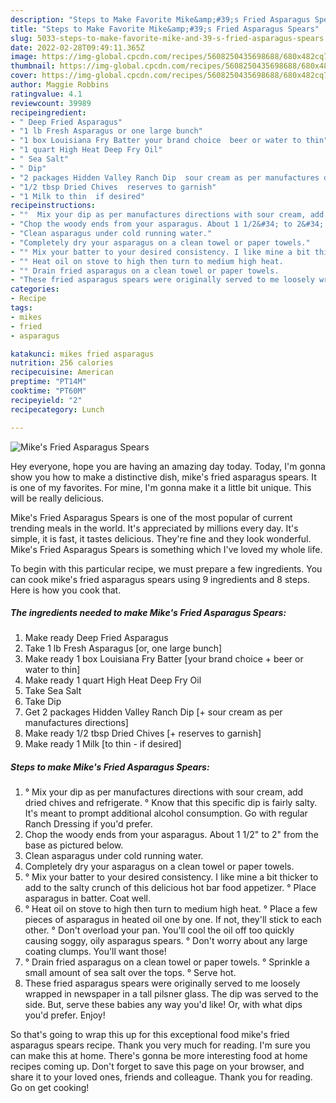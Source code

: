 ```yaml
---
description: "Steps to Make Favorite Mike&amp;#39;s Fried Asparagus Spears"
title: "Steps to Make Favorite Mike&amp;#39;s Fried Asparagus Spears"
slug: 5033-steps-to-make-favorite-mike-and-39-s-fried-asparagus-spears
date: 2022-02-28T09:49:11.365Z
image: https://img-global.cpcdn.com/recipes/5608250435698688/680x482cq70/mikes-fried-asparagus-spears-recipe-main-photo.jpg
thumbnail: https://img-global.cpcdn.com/recipes/5608250435698688/680x482cq70/mikes-fried-asparagus-spears-recipe-main-photo.jpg
cover: https://img-global.cpcdn.com/recipes/5608250435698688/680x482cq70/mikes-fried-asparagus-spears-recipe-main-photo.jpg
author: Maggie Robbins
ratingvalue: 4.1
reviewcount: 39989
recipeingredient:
- " Deep Fried Asparagus"
- "1 lb Fresh Asparagus or one large bunch"
- "1 box Louisiana Fry Batter your brand choice  beer or water to thin"
- "1 quart High Heat Deep Fry Oil"
- " Sea Salt"
- " Dip"
- "2 packages Hidden Valley Ranch Dip  sour cream as per manufactures directions"
- "1/2 tbsp Dried Chives  reserves to garnish"
- "1 Milk to thin  if desired"
recipeinstructions:
- "°  Mix your dip as per manufactures directions with sour cream, add dried chives and refrigerate.                                        ° Know that this specific dip is fairly salty. It&#39;s meant to prompt additional alcohol consumption. Go with regular Ranch Dressing if you&#39;d prefer."
- "Chop the woody ends from your asparagus. About 1 1/2&#34; to 2&#34; from the base as pictured below."
- "Clean asparagus under cold running water."
- "Completely dry your asparagus on a clean towel or paper towels."
- "° Mix your batter to your desired consistency. I like mine a bit thicker to add to the salty crunch of this delicious hot bar food appetizer.                                                                           ° Place asparagus in batter. Coat well."
- "° Heat oil on stove to high then turn to medium high heat.                                                                                                                ° Place a few pieces of asparagus in heated oil one by one. If not, they&#39;ll stick to each other.                                                                                                                                                                    ° Don&#39;t overload your pan. You&#39;ll cool the oil off too quickly causing soggy, oily asparagus spears.                                                                                                                                                                                                                                                             ° Don&#39;t worry about any large coating clumps. You&#39;ll want those!"
- "° Drain fried asparagus on a clean towel or paper towels.                                                                   ° Sprinkle a small amount of sea salt over the tops.                                                           ° Serve hot."
- "These fried asparagus spears were originally served to me loosely wrapped in newspaper in a tall pilsner glass. The dip was served to the side. But, serve these babies any way you&#39;d like! Or, with what dips you&#39;d prefer. Enjoy!"
categories:
- Recipe
tags:
- mikes
- fried
- asparagus

katakunci: mikes fried asparagus 
nutrition: 256 calories
recipecuisine: American
preptime: "PT14M"
cooktime: "PT60M"
recipeyield: "2"
recipecategory: Lunch

---
```



![Mike&#39;s Fried Asparagus Spears](https://img-global.cpcdn.com/recipes/5608250435698688/680x482cq70/mikes-fried-asparagus-spears-recipe-main-photo.jpg)

Hey everyone, hope you are having an amazing day today. Today, I'm gonna show you how to make a distinctive dish, mike&#39;s fried asparagus spears. It is one of my favorites. For mine, I'm gonna make it a little bit unique. This will be really delicious.

Mike&#39;s Fried Asparagus Spears is one of the most popular of current trending meals in the world. It's appreciated by millions every day. It's simple, it is fast, it tastes delicious. They're fine and they look wonderful. Mike&#39;s Fried Asparagus Spears is something which I've loved my whole life.




To begin with this particular recipe, we must prepare a few ingredients. You can cook mike&#39;s fried asparagus spears using 9 ingredients and 8 steps. Here is how you cook that.

<!--inarticleads1-->

##### The ingredients needed to make Mike&#39;s Fried Asparagus Spears:

1. Make ready  Deep Fried Asparagus
1. Take 1 lb Fresh Asparagus [or, one large bunch]
1. Make ready 1 box Louisiana Fry Batter [your brand choice + beer or water to thin]
1. Make ready 1 quart High Heat Deep Fry Oil
1. Take  Sea Salt
1. Take  Dip
1. Get 2 packages Hidden Valley Ranch Dip [+ sour cream as per manufactures directions]
1. Make ready 1/2 tbsp Dried Chives [+ reserves to garnish]
1. Make ready 1 Milk [to thin - if desired]




<!--inarticleads2-->

##### Steps to make Mike&#39;s Fried Asparagus Spears:

1. °  Mix your dip as per manufactures directions with sour cream, add dried chives and refrigerate.                                        ° Know that this specific dip is fairly salty. It&#39;s meant to prompt additional alcohol consumption. Go with regular Ranch Dressing if you&#39;d prefer.
1. Chop the woody ends from your asparagus. About 1 1/2&#34; to 2&#34; from the base as pictured below.
1. Clean asparagus under cold running water.
1. Completely dry your asparagus on a clean towel or paper towels.
1. ° Mix your batter to your desired consistency. I like mine a bit thicker to add to the salty crunch of this delicious hot bar food appetizer.                                                                           ° Place asparagus in batter. Coat well.
1. ° Heat oil on stove to high then turn to medium high heat.                                                                                                                ° Place a few pieces of asparagus in heated oil one by one. If not, they&#39;ll stick to each other.                                                                                                                                                                    ° Don&#39;t overload your pan. You&#39;ll cool the oil off too quickly causing soggy, oily asparagus spears.                                                                                                                                                                                                                                                             ° Don&#39;t worry about any large coating clumps. You&#39;ll want those!
1. ° Drain fried asparagus on a clean towel or paper towels.                                                                   ° Sprinkle a small amount of sea salt over the tops.                                                           ° Serve hot.
1. These fried asparagus spears were originally served to me loosely wrapped in newspaper in a tall pilsner glass. The dip was served to the side. But, serve these babies any way you&#39;d like! Or, with what dips you&#39;d prefer. Enjoy!




So that's going to wrap this up for this exceptional food mike&#39;s fried asparagus spears recipe. Thank you very much for reading. I'm sure you can make this at home. There's gonna be more interesting food at home recipes coming up. Don't forget to save this page on your browser, and share it to your loved ones, friends and colleague. Thank you for reading. Go on get cooking!
